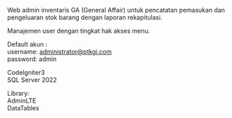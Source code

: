 Web admin inventaris GA (General Affair) untuk pencatatan pemasukan dan pengeluaran stok barang dengan laporan rekapitulasi.

Manajemen user dengan tingkat hak akses menu.

Default akun : <br />
username: administrator@ptkgi.com <br />
password: admin

CodeIgniter3 <br />
SQL Server 2022

Library: <br />
AdminLTE <br />
DataTables
